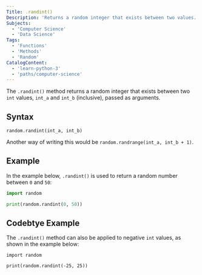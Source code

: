 ```yaml
---
Title: .randint()
Description: 'Returns a random integer that exists between two values.'
Subjects:
  - 'Computer Science'
  - 'Data Science'
Tags:
  - 'Functions'
  - 'Methods'
  - 'Random'
CatalogContent:
  - 'learn-python-3'
  - 'paths/computer-science'
---
```


The `.randint()` method returns a random integer that exists between two `int` values, `int_a` and `int_b` (inclusive), passed as arguments.

## Syntax

```pseudo
random.randint(int_a, int_b)
```

Another way of writing this would be `random.randrange(int_a, int_b + 1)`.

## Example

In the example below, `.randint()` is used to return a random number between `0` and `50`:

```py
import random

print(random.randint(0, 50))
```

## Codebtye Example

The `.randint()` method can also be applied to negative `int` values, as shown in the example below:

```codebyte/python
import random

print(random.randint(-25, 25))
```
